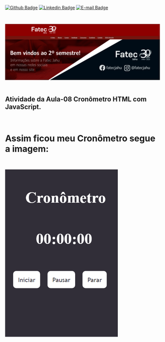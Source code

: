 [![Github Badge](https://img.shields.io/badge/-Github-000?style=flat-square&logo=Github&logoColor=white&link=https://github.com/joaoazevedoJS)](https://github.com/ElizabetePluGgui)
[![Linkedin Badge](https://img.shields.io/badge/-LinkedIn-blue?style=flat-square&logo=Linkedin&logoColor=white&link=https://www.linkedin.com/in/joaoazevedojs)](https://www.linkedin.com/in/elizabete-fabri-a0927819b/)
[![E-mail Badge](https://img.shields.io/badge/-E--mail-c14438?style=flat-square&logo=Gmail&logoColor=white&link=mailto:contato@joaoazevedojs.com.br)](mailto:pluggi.programmer@gmail.com)

<br>

[![fundo](./fundo.png)](http://fatecjahu.edu.br/)
<br>
<br>

## Atividade da Aula-08 Cronômetro HTML com JavaScript.

<br>

# Assim ficou meu Cronômetro segue a imagem:

<br>

[![cro](./cro.png)](http://fatecjahu.edu.br/)
